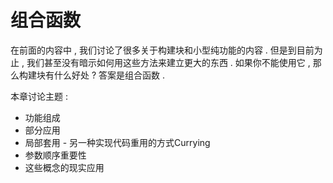 # 组合函数

在前面的内容中 , 我们讨论了很多关于构建块和小型纯功能的内容 . 但是到目前为止 , 我们甚至没有暗示如何用这些方法来建立更大的东西 . 如果你不能使用它 , 那么构建块有什么好处 ? 答案是组合函数 .

本章讨论主题 :

* 功能组成
* 部分应用
* 局部套用 - 另一种实现代码重用的方式Currying
* 参数顺序重要性
* 这些概念的现实应用



